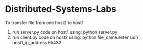 # Distributed-Systems-Labs

To transfer file from one host2 to host1:
1. run server.py code on host1 using: python server.py
2. run client.py code on host2 using: python file_name.extension host1_ip_address 65432
